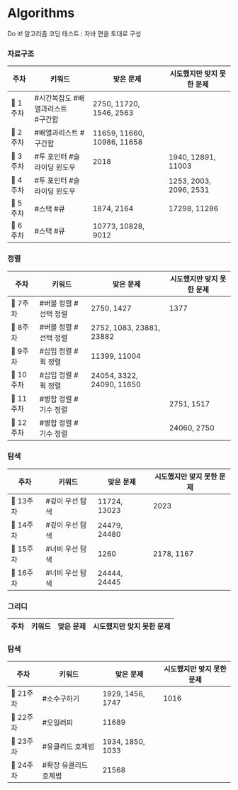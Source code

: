 # Algorithms

Do it! 알고리즘 코딩 테스트 : 자바 편을 토대로 구성


### 자료구조
|주차|키워드|맞은 문제|시도했지만 맞지 못한 문제|
|------|------|---------|---------|
|🚩 1주차               |#시간복잡도 #배열과리스트 <br>#구간합 |2750, 11720, 1546, 2563|
|🚩 2주차               |#배열과리스트 #구간합            |11659, 11660, 10986, 11658|
|🚩 3주차               |#투 포인터 #슬라이딩 윈도우  |2018|1940, 12891, 11003|
|🚩 4주차               |#투 포인터 #슬라이딩 윈도우      | |1253, 2003, 2096, 2531|
|🚩 5주차               |#스택 #큐                   |1874, 2164|17298, 11286|
|🚩 6주차               |#스택 #큐                       |10773, 10828, 9012|

### 정렬
|주차|키워드|맞은 문제|시도했지만 맞지 못한 문제|
|------|------|---------|---------|
|🚩 7주차               |#버블 정렬 #선택 정렬        |2750, 1427|1377|
|🚩 8주차               |#버블 정렬 #선택 정렬        |2752, 1083, 23881, 23882|    
|🚩 9주차               | #삽입 정렬 #퀵 정렬         | 11399, 11004|
|🚩 10주차              | #삽입 정렬 #퀵 정렬         | 24054, 3322, 24090, 11650|
|🚩 11주차               | #병합 정렬 #기수 정렬         | |2751, 1517|
|🚩 12주차               | #병합 정렬 #기수 정렬         | |24060, 2750|

### 탐색
|주차|키워드|맞은 문제|시도했지만 맞지 못한 문제|
|------|------|---------|---------|
|🚩 13주차               |#깊이 우선 탐색        |11724, 13023|  2023
|🚩 14주차               |#깊이 우선 탐색        |24479, 24480| 
|🚩 15주차               |#너비 우선 탐색        |1260|2178, 1167
|🚩 16주차              |#너비 우선 탐색        |24444, 24445| 

### 그리디
|주차|키워드|맞은 문제|시도했지만 맞지 못한 문제|
|------|------|---------|---------|


### 탐색
|주차|키워드|맞은 문제|시도했지만 맞지 못한 문제|
|------|------|---------|---------|
|🚩 21주차               |#소수구하기       |1929, 1456, 1747|  1016
|🚩 22주차               |#오일러피        |11689| 
|🚩 23주차               |#유클리드 호제법        |1934, 1850, 1033|
|🚩 24주차              |#확장 유클리드 호제법       |21568| 


